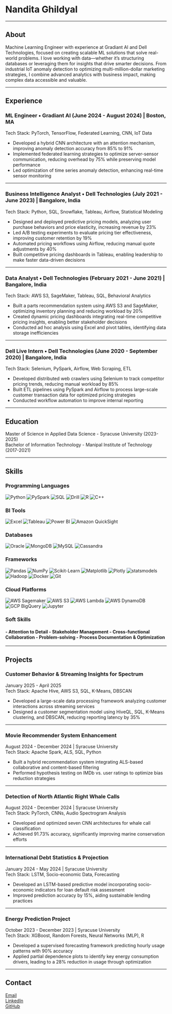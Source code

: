# Nandita Ghildyal  

---

## About  

Machine Learning Engineer with experience at Gradiant AI and Dell Technologies, focused on creating scalable ML solutions that solve real-world problems. I love working with data—whether it’s structuring databases or leveraging them for insights that drive smarter decisions. From industrial IoT anomaly detection to optimizing multi-million-dollar marketing strategies, I combine advanced analytics with business impact, making complex data accessible and valuable.

---

## Experience  

### ML Engineer • Gradiant AI (June 2024 - August 2024) | Boston, MA  
Tech Stack: PyTorch, TensorFlow, Federated Learning, CNN, IoT Data  
- Developed a hybrid CNN architecture with an attention mechanism, improving anomaly detection accuracy from 85% to 91%  
- Implemented federated learning strategies to optimize server-sensor communication, reducing overhead by 75% while preserving model performance  
- Led optimization of time series anomaly detection, enhancing real-time sensor monitoring  

---

### Business Intelligence Analyst • Dell Technologies (July 2021 - June 2023) | Bangalore, India  
Tech Stack: Python, SQL, Snowflake, Tableau, Airflow, Statistical Modeling  
- Designed and deployed predictive pricing models, analyzing user purchase behaviors and price elasticity, increasing revenue by 23%  
- Led A/B testing experiments to evaluate pricing tier effectiveness, improving customer retention by 19%  
- Automated pricing workflows using Airflow, reducing manual quote adjustments by 40%  
- Built competitive pricing dashboards in Tableau, enabling leadership to make faster data-driven decisions  

---

### Data Analyst • Dell Technologies (February 2021 - June 2021) | Bangalore, India  
Tech Stack: AWS S3, SageMaker, Tableau, SQL, Behavioral Analytics  
- Built a parts recommendation system using AWS S3 and SageMaker, optimizing inventory planning and reducing workload by 20%  
- Created dynamic pricing dashboards integrating real-time competitive pricing insights, enabling better stakeholder decisions  
- Conducted ad hoc analysis using Excel and pivot tables, identifying data storage inefficiencies  

---

### Dell Live Intern • Dell Technologies (June 2020 - September 2020) | Bangalore, India  
Tech Stack: Selenium, PySpark, Airflow, Web Scraping, ETL  
- Developed distributed web crawlers using Selenium to track competitor pricing trends, reducing manual workload by 85%  
- Built ETL pipelines using PySpark and Airflow to process large-scale customer transaction data for optimized pricing strategies  
- Conducted workflow automation to improve internal reporting  

---

## Education  

Master of Science in Applied Data Science - Syracuse University (2023-2025)  
Bachelor of Information Technology - Manipal Institute of Technology (2017-2021)  

---

## Skills  


### Programming Languages  
![Python](https://img.shields.io/badge/Python-3776AB?style=flat-square&logo=python&logoColor=white)  ![PySpark](https://img.shields.io/badge/PySpark-FDEE21?style=flat-square&logo=apachespark)  ![SQL](https://img.shields.io/badge/SQL-4479A1?style=flat-square&logo=mysql) ![Drill](https://img.shields.io/badge/Drill-FFA500?style=flat-square)  ![R](https://img.shields.io/badge/R-276DC3?style=flat-square&logo=r)  ![C++](https://img.shields.io/badge/C++-00599C?style=flat-square&logo=cplusplus)  

### BI Tools  
![Excel](https://img.shields.io/badge/Excel-217346?style=flat-square&logo=microsoft-excel)  ![Tableau](https://img.shields.io/badge/Tableau-E97627?style=flat-square&logo=tableau)  ![Power BI](https://img.shields.io/badge/Power%20BI-F2C811?style=flat-square&logo=powerbi)  ![Amazon QuickSight](https://img.shields.io/badge/Amazon%20QuickSight-FF9900?style=flat-square&logo=amazon)  

### Databases  
![Oracle](https://img.shields.io/badge/Oracle-F80000?style=flat-square&logo=oracle)  ![MongoDB](https://img.shields.io/badge/MongoDB-47A248?style=flat-square&logo=mongodb)  ![MySQL](https://img.shields.io/badge/MySQL-4479A1?style=flat-square&logo=mysql)  ![Cassandra](https://img.shields.io/badge/Cassandra-1287B1?style=flat-square&logo=apachecassandra)  

### Frameworks  
![Pandas](https://img.shields.io/badge/Pandas-150458?style=flat-square&logo=pandas)  ![NumPy](https://img.shields.io/badge/NumPy-013243?style=flat-square&logo=numpy)  ![Scikit-Learn](https://img.shields.io/badge/scikit_learn-F7931E?style=flat-square&logo=scikit-learn)  ![Matplotlib](https://img.shields.io/badge/Matplotlib-11557C?style=flat-square&logo=python)  ![Plotly](https://img.shields.io/badge/Plotly-3F4F75?style=flat-square&logo=plotly)  ![statsmodels](https://img.shields.io/badge/statsmodels-FF6F00?style=flat-square)  ![Hadoop](https://img.shields.io/badge/Hadoop-FF6600?style=flat-square&logo=apachehadoop)  ![Docker](https://img.shields.io/badge/Docker-2496ED?style=flat-square&logo=docker)  ![Git](https://img.shields.io/badge/Git-F05032?style=flat-square&logo=git)  

### Cloud Platforms  
![AWS Sagemaker](https://img.shields.io/badge/AWS%20Sagemaker-232F3E?style=flat-square&logo=amazonaws)  ![AWS S3](https://img.shields.io/badge/AWS%20S3-FF9900?style=flat-square&logo=amazonaws)  ![AWS Lambda](https://img.shields.io/badge/AWS%20Lambda-FF9900?style=flat-square&logo=amazonaws)  ![AWS DynamoDB](https://img.shields.io/badge/AWS%20DynamoDB-4053D6?style=flat-square&logo=amazonaws)  ![GCP BigQuery](https://img.shields.io/badge/GCP%20BigQuery-4285F4?style=flat-square&logo=googlecloud)  ![Jupyter](https://img.shields.io/badge/Jupyter-F37626?style=flat-square&logo=jupyter)  

### Soft Skills  
#### - Attention to Detail - Stakeholder Management - Cross-functional Collaboration - Problem-solving - Process Documentation & Optimization  
---

## Projects  

### Customer Behavior & Streaming Insights for Spectrum  
January 2025 - April 2025  
Tech Stack: Apache Hive, AWS S3, SQL, K-Means, DBSCAN  
- Developed a large-scale data processing framework analyzing customer interactions across streaming services  
- Designed a customer segmentation model using HiveQL, SQL, K-Means clustering, and DBSCAN, reducing reporting latency by 35%  

---

### Movie Recommender System Enhancement  
August 2024 - December 2024 | Syracuse University  
Tech Stack: Apache Spark, ALS, SQL, Python  
- Built a hybrid recommendation system integrating ALS-based collaborative and content-based filtering  
- Performed hypothesis testing on IMDb vs. user ratings to optimize bias reduction strategies  

---

### Detection of North Atlantic Right Whale Calls  
August 2024 - December 2024 | Syracuse University  
Tech Stack: PyTorch, CNNs, Audio Spectrogram Analysis  
- Developed and optimized seven CNN architectures for whale call classification  
- Achieved 91.73% accuracy, significantly improving marine conservation efforts  

---

### International Debt Statistics & Projection  
January 2024 - May 2024 | Syracuse University  
Tech Stack: LSTM, Socio-economic Data, Forecasting  
- Developed an LSTM-based predictive model incorporating socio-economic indicators for loan default risk assessment  
- Improved prediction accuracy by 15%, aiding sustainable lending practices  

---

### Energy Prediction Project  
October 2023 - December 2023 | Syracuse University  
Tech Stack: XGBoost, Random Forests, Neural Networks (MLP), R  
- Developed a supervised forecasting framework predicting hourly usage patterns with 90% accuracy  
- Applied partial dependence plots to identify key energy consumption drivers, leading to a 28% reduction in usage through optimization  

---

## Contact  

[Email](mailto:nanditaghildyal@gmail.com)  
[LinkedIn](https://www.linkedin.com/in/nghildyal/)  
[GitHub](https://github.com/gappy401)  
